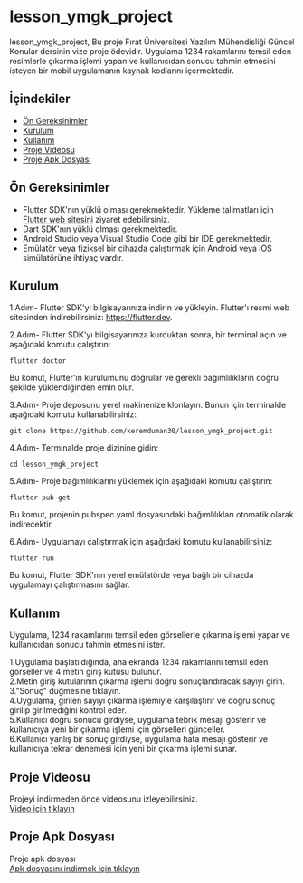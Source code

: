 # lesson_ymgk_project

lesson_ymgk_project, Bu proje  Fırat Üniversitesi Yazılım Mühendisliği Güncel Konular dersinin vize proje ödevidir.
Uygulama 1234 rakamlarını temsil eden resimlerle çıkarma işlemi yapan ve kullanıcıdan sonucu tahmin etmesini isteyen bir mobil uygulamanın kaynak kodlarını içermektedir.



## İçindekiler
- [Ön Gereksinimler](#ön-gereksinimler)
- [Kurulum](#kurulum)
- [Kullanım](#kullanım)
- [Proje Videosu](#proje-videosu)
- [Proje Apk Dosyası](#proje-apk-dosyası)


## Ön Gereksinimler

- Flutter SDK'nın yüklü olması gerekmektedir. Yükleme talimatları için [Flutter web sitesini](https://flutter.dev) ziyaret edebilirsiniz.
- Dart SDK'nın yüklü olması gerekmektedir.
- Android Studio veya Visual Studio Code gibi bir IDE gerekmektedir.
- Emülatör veya fiziksel bir cihazda çalıştırmak için Android veya iOS simülatörüne ihtiyaç vardır.

## Kurulum
1.Adım- Flutter SDK'yı bilgisayarınıza indirin ve yükleyin. Flutter'ı resmi web sitesinden indirebilirsiniz: https://flutter.dev.

2.Adım- Flutter SDK'yı bilgisayarınıza kurduktan sonra, bir terminal açın ve aşağıdaki komutu çalıştırın:

`flutter doctor`

Bu komut, Flutter'ın kurulumunu doğrular ve gerekli bağımlılıkların doğru şekilde yüklendiğinden emin olur.

3.Adım- Proje deposunu yerel makinenize klonlayın. Bunun için terminalde aşağıdaki komutu kullanabilirsiniz:

`git clone https://github.com/keremduman30/lesson_ymgk_project.git`

4.Adım- Terminalde proje dizinine gidin:

`cd lesson_ymgk_project`

5.Adım- Proje bağımlılıklarını yüklemek için aşağıdaki komutu çalıştırın:

`flutter pub get`

Bu komut, projenin pubspec.yaml dosyasındaki bağımlılıkları otomatik olarak indirecektir.

6.Adım- Uygulamayı çalıştırmak için aşağıdaki komutu kullanabilirsiniz:

`flutter run`

Bu komut, Flutter SDK'nın yerel emülatörde veya bağlı bir cihazda uygulamayı çalıştırmasını sağlar.

## Kullanım

Uygulama, 1234 rakamlarını temsil eden görsellerle çıkarma işlemi yapar ve kullanıcıdan sonucu tahmin etmesini ister.

1.Uygulama başlatıldığında, ana ekranda 1234 rakamlarını temsil eden görseller ve 4 metin giriş kutusu bulunur.<br>
2.Metin giriş kutularının çıkarma işlemi doğru sonuçlandıracak sayıyı girin.<br>
3."Sonuç" düğmesine tıklayın.<br>
4.Uygulama, girilen sayıyı çıkarma işlemiyle karşılaştırır ve doğru sonuç girilip girilmediğini kontrol eder.<br>
5.Kullanıcı doğru sonucu girdiyse, uygulama tebrik mesajı gösterir ve kullanıcıya yeni bir çıkarma işlemi için görselleri günceller.<br>
6.Kullanıcı yanlış bir sonuç girdiyse, uygulama hata mesajı gösterir ve kullanıcıya tekrar denemesi için yeni bir çıkarma işlemi sunar.

## Proje Videosu

Projeyi indirmeden önce videosunu izleyebilirsiniz.<br>
<a href="https://drive.google.com/file/d/1ub8mAbAaHOyJkLyk1CxNM98fUmm5lkPD/view?usp=sharing" target="_blank" onclick="window.open('https://drive.google.com/file/d/1ub8mAbAaHOyJkLyk1CxNM98fUmm5lkPD/view?usp=sharing'); return false;">Video için tıklayın</a> 


## Proje Apk Dosyası

Proje apk dosyası<br>
<a href="https://drive.google.com/file/d/170oarnVwapswEZOMmFfqd2f0RryLTpoW/view?usp=sharing" target="_blank" onclick="window.open('https://drive.google.com/file/d/170oarnVwapswEZOMmFfqd2f0RryLTpoW/view?usp=sharing'); return false;">Apk dosyasını indirmek için tıklayın</a>


